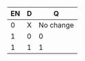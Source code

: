 | EN  | D   | Q         |
| --- | --- | --------- |
| 0   | X   | No change |
| 1   | 0   | 0         |
| 1   | 1   | 1         |
